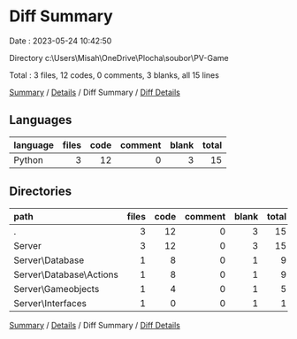 # Diff Summary

Date : 2023-05-24 10:42:50

Directory c:\\Users\\Misah\\OneDrive\\Plocha\\soubor\\PV-Game

Total : 3 files,  12 codes, 0 comments, 3 blanks, all 15 lines

[Summary](results.md) / [Details](details.md) / Diff Summary / [Diff Details](diff-details.md)

## Languages
| language | files | code | comment | blank | total |
| :--- | ---: | ---: | ---: | ---: | ---: |
| Python | 3 | 12 | 0 | 3 | 15 |

## Directories
| path | files | code | comment | blank | total |
| :--- | ---: | ---: | ---: | ---: | ---: |
| . | 3 | 12 | 0 | 3 | 15 |
| Server | 3 | 12 | 0 | 3 | 15 |
| Server\\Database | 1 | 8 | 0 | 1 | 9 |
| Server\\Database\\Actions | 1 | 8 | 0 | 1 | 9 |
| Server\\Gameobjects | 1 | 4 | 0 | 1 | 5 |
| Server\\Interfaces | 1 | 0 | 0 | 1 | 1 |

[Summary](results.md) / [Details](details.md) / Diff Summary / [Diff Details](diff-details.md)